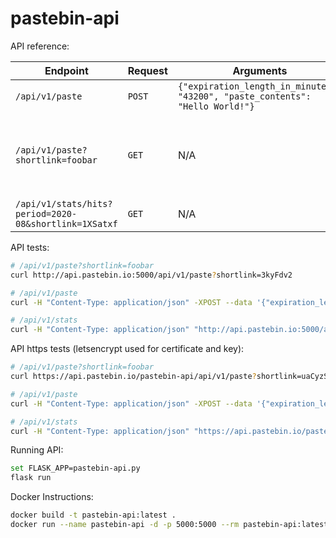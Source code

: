 # pastebin-api

API reference:

| Endpoint | Request | Arguments | Response |
| -------- | --------| --------- | -------- |
| ``/api/v1/paste`` | ``POST`` | ``{"expiration_length_in_minutes": "43200", "paste_contents": "Hello World!"}`` | ``{"shortlink": "foobar"}`` |
| ``/api/v1/paste?shortlink=foobar`` | ``GET`` | N/A | ``{"paste_contents": "Hello World", "created_at": "YYYY-MM-DD HH:MM:SS", "expires_at": "YYYY-MM-DD HH:MM:SS"}`` | 
| ``/api/v1/stats/hits?period=2020-08&shortlink=1XSatxf`` | ``GET`` | N/A | ``{"hits": "2"}`` |

API tests:

```bash
# /api/v1/paste?shortlink=foobar
curl http://api.pastebin.io:5000/api/v1/paste?shortlink=3kyFdv2

# /api/v1/paste
curl -H "Content-Type: application/json" -XPOST --data '{"expiration_length_in_minutes": "43200", "paste_contents": "Hello World!"}' http://api.pastebin.io:5000/api/v1/paste

# /api/v1/stats
curl -H "Content-Type: application/json" "http://api.pastebin.io:5000/api/v1/stats/hits?period=2020-09&shortlink=uaCyzSj"
```

API https tests (letsencrypt used for certificate and key):

```bash
# /api/v1/paste?shortlink=foobar
curl https://api.pastebin.io/pastebin-api/api/v1/paste?shortlink=uaCyzSj

# /api/v1/paste
curl -H "Content-Type: application/json" -XPOST --data '{"expiration_length_in_minutes": "43200", "paste_contents": "Hello World!"}' https://api.pastebin.io/pastebin-api/api/v1/paste

# /api/v1/stats
curl -H "Content-Type: application/json" "https://api.pastebin.io/pastebin-api/api/v1/stats/hits?period=2020-09&shortlink=uaCyzSj"
```

Running API:

```bash
set FLASK_APP=pastebin-api.py
flask run
```

Docker Instructions:

```bash
docker build -t pastebin-api:latest .
docker run --name pastebin-api -d -p 5000:5000 --rm pastebin-api:latest
```
